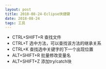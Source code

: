 ```yaml
---
layout: post
title: 2018-08-24-Eclipse快捷键
date: 2018-08-24
tags: 工具   
---
```

- CTRL+SHIFT+R		查找文件
- CTRL+T		选中方法，可以查找该方法的继承关系
- CTRL+K		查找选中关键字的下一个出现位置
- ALT+SHIFT+R		批量修改变量名
- ALT+SHIFT+Z		添加try/catch块
